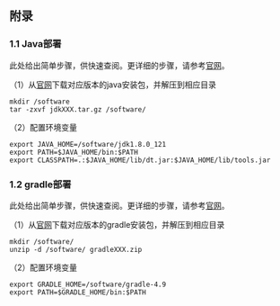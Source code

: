 ## 附录

### 1.1 Java部署

此处给出简单步骤，供快速查阅。更详细的步骤，请参考[官网](http://www.oracle.com/technetwork/java/javase/downloads/index.html)。

（1）从[官网](http://www.oracle.com/technetwork/java/javase/downloads/index.html)下载对应版本的java安装包，并解压到相应目录

```shell
mkdir /software
tar -zxvf jdkXXX.tar.gz /software/
```

（2）配置环境变量

```shell
export JAVA_HOME=/software/jdk1.8.0_121
export PATH=$JAVA_HOME/bin:$PATH
export CLASSPATH=.:$JAVA_HOME/lib/dt.jar:$JAVA_HOME/lib/tools.jar
```

### 1.2 gradle部署

此处给出简单步骤，供快速查阅。更详细的步骤，请参考[官网](http://www.gradle.org/downloads)。

（1）从[官网](http://www.gradle.org/downloads)下载对应版本的gradle安装包，并解压到相应目录

```shell
mkdir /software/
unzip -d /software/ gradleXXX.zip
```

（2）配置环境变量

```shell
export GRADLE_HOME=/software/gradle-4.9
export PATH=$GRADLE_HOME/bin:$PATH
```
